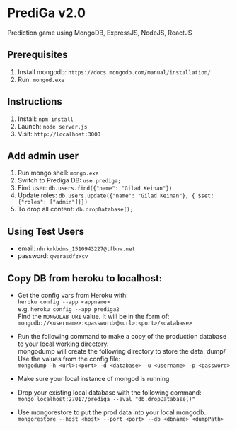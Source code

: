 # PrediGa v2.0
Prediction game using MongoDB, ExpressJS, NodeJS, ReactJS

## Prerequisites
1. Install mongodb: `https://docs.mongodb.com/manual/installation/`
2. Run: `mongod.exe`

## Instructions
1. Install: `npm install`
2. Launch: `node server.js`
3. Visit: `http://localhost:3000`

## Add admin user
1. Run mongo shell: `mongo.exe`
2. Switch to Prediga DB: `use prediga;`
3. Find user: `db.users.find({"name": "Gilad Keinan"})`
4. Update roles: `db.users.update({"name": "Gilad Keinan"}, { $set: {"roles": ["admin"]}})` 
5. To drop all content: `db.dropDatabase();`

## Using Test Users
- email: `nhrkrkbdms_1510943227@tfbnw.net`
- password: `qwerasdfzxcv`

## Copy DB from heroku to localhost:
- Get the config vars from Heroku with:  
 `heroku config --app <appname>`  
 e.g. `heroku config --app prediga2`  
Find the `MONGOLAB_URI` value. It will be in the form of: `mongodb://<username>:<password>@<url>:<port>/<database>`

- Run the following command to make a copy of the production database to your local working directory.  
 mongodump will create the following directory to store the data: dump/<database>  
 Use the values from the config file:     
`mongodump -h <url>:<port> -d <database> -u <username> -p <password>`  


- Make sure your local instance of mongod is running.

- Drop your existing local database with the following command:  
`mongo localhost:27017/prediga --eval "db.dropDatabase()"`

- Use mongorestore to put the prod data into your local mongodb.  
`mongorestore --host <host> --port <port> --db <dbname> <dumpPath>`